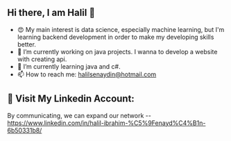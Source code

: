 Hi there, I am Halil 👋
--

<!-- **snydnhll/snydnhll** is a ✨ _special_ ✨ repository because its `README.md` (this file) appears on your GitHub profile. -->

- 😍 My main interest is data science, especially machine learning, but I'm learning backend development in order to make my developing skills better.
- 🔭 I’m currently working on java projects. I wanna to develop a website with creating api.
- 🌱 I’m currently learning java and c#.
- 📫 How to reach me: halilsenaydin@hotmail.com

🤭 Visit My Linkedin Account:
--
By communicating, we can expand our network  -- https://www.linkedin.com/in/halil-ibrahim-%C5%9Fenayd%C4%B1n-6b50331b8/
